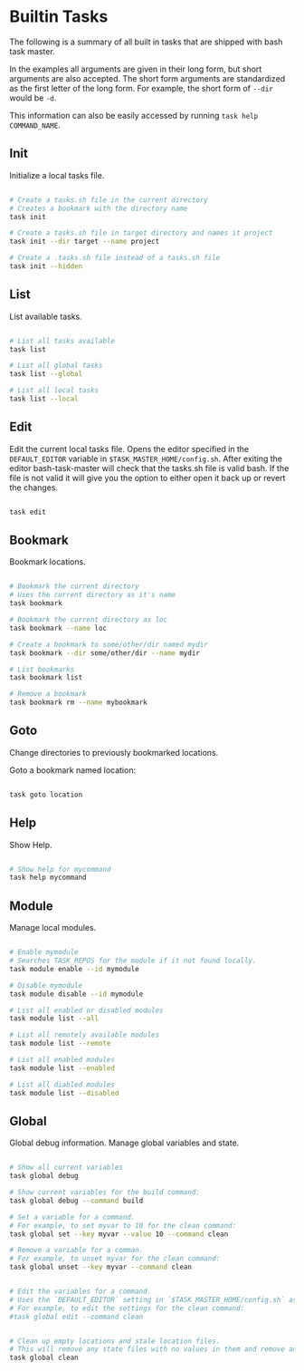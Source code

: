# Builtin Tasks

The following is a summary of all built in tasks that are shipped with bash task master.

In the examples all arguments are given in their long form, but short arguments are also accepted.
The short form arguments are standardized as the first letter of the long form.
For example, the short form of `--dir` would be `-d`.

This information can also be easily accessed by running `task help COMMAND_NAME`.

## Init

Initialize a local tasks file.

``` bash

# Create a tasks.sh file in the current directory
# Creates a bookmark with the directory name
task init

# Create a tasks.sh file in target directory and names it project
task init --dir target --name project

# Create a .tasks.sh file instead of a tasks.sh file
task init --hidden

```

## List

List available tasks.

``` bash

# List all tasks available
task list

# List all global tasks
task list --global

# List all local tasks
task list --local

```

## Edit

Edit the current local tasks file.
Opens the editor specified in the `DEFAULT_EDITOR` variable in `$TASK_MASTER_HOME/config.sh`.
After exiting the editor bash-task-master will check that the tasks.sh file is valid bash.
If the file is not valid it will give you the option to either open it back up or revert the changes.

``` bash

task edit

```

## Bookmark

Bookmark locations.

``` bash

# Bookmark the current directory
# Uses the current directory as it's name
task bookmark

# Bookmark the current directory as loc
task bookmark --name loc

# Create a bookmark to some/other/dir named mydir
task bookmark --dir some/other/dir --name mydir

# List bookmarks
task bookmark list

# Remove a bookmark
task bookmark rm --name mybookmark

```

## Goto

Change directories to previously bookmarked locations.

Goto a bookmark named location:

``` bash

task goto location

```

## Help

Show Help.

``` bash

# Show help for mycommand
task help mycommand

```

## Module

Manage local modules.


``` bash

# Enable mymodule
# Searches TASK_REPOS for the module if it not found locally.
task module enable --id mymodule

# Disable mymodule
task module disable --id mymodule

# List all enabled or disabled modules
task module list --all

# List all remotely available modules
task module list --remote

# List all enabled modules
task module list --enabled

# List all diabled modules
task module list --disabled
```

## Global

Global debug information.
Manage global variables and state.


``` bash

# Show all current variables
task global debug

# Show current variables for the build command:
task global debug --command build

# Set a variable for a command.
# For example, to set myvar to 10 for the clean command:
task global set --key myvar --value 10 --command clean

# Remove a variable for a comman.
# For example, to unset myvar for the clean command:
task global unset --key myvar --command clean


# Edit the variables for a command.
# Uses the `DEFAULT_EDITOR` setting in `$TASK_MASTER_HOME/config.sh` as the editor.
# For example, to edit the settings for the clean command:
#task global edit --command clean


# Clean up empty locations and stale location files.
# This will remove any state files with no values in them and remove any bookmarks that refer to non existant locations.
task global clean

```
